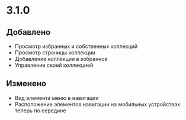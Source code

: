 # 3.1.0

## Добавлено

- Просмотр избранных и собственных коллекций
- Просмотр страницы коллекции
- Добавление коллекции в избранное
- Управление своей коллекцией

## Изменено

- Вид элемента меню в навигации
- Расположение элементов навигации на мобильных устройствах теперь по середине
